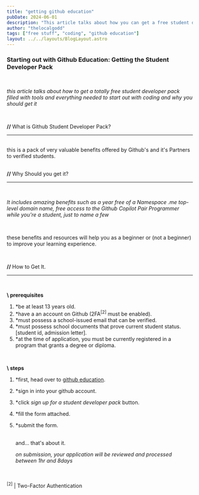 ```yaml
---
title: "getting github education"
pubDate: 2024-06-01
description: "This article talks about how you can get a free student developer pack through github education."
author: "thelocalgodd"
tags: ["free stuff", "coding", "github education"]
layout: ../../layouts/BlogLayout.astro
---
```


### **Starting out with Github Education: Getting the Student Developer Pack**

<br>

_this article talks about how to get a totally free student developer pack filled with tools and everything needed to start out with coding and why you should get it_

<br>

**//** What is Github Student Developer Pack?

<hr>
<br>
this is a pack of very valuable benefits offered by Github's and it's Partners to verified students.
<br><br>

**//** Why Should you get it?

<hr><br>

_It includes amazing benefits such as a year free of a Namespace .me top-level domain name, free access to the Github Copilot Pair Programmer while you're a student, just to name a few_

<br>

these benefits and resources will help you as a beginner or (not a beginner) to improve your learning experience.

<br>

**//** How to Get It.

<hr><br>

**\ prerequisites**
<br>

1. \*be at least 13 years old.<br>
2. \*have a an account on Github (2FA<sup>[2]</sup> must be enabled).<br>
3. \*must possess a school-issued email that can be verified.<br>
4. \*must possess school documents that prove current student status. [student id, admission letter].<br>
5. \*at the time of application, you must be currently registered in a program that grants a degree or diploma. <br>

<br>

**\ steps**

1. \*first, head over to [<u>github education</u>](https://education.github.com/pack).

2. \*sign in into your github account.
3. \*click _sign up for a student developer pack_ button.
4. \*fill the form attached.
5. \*submit the form.

   <br>
   and... that's about it.

    <br>

   _on submission, your application will be reviewed and processed between 1hr and 8days_

<br><br>
<sup>[2]</sup> | Two-Factor Authentication
